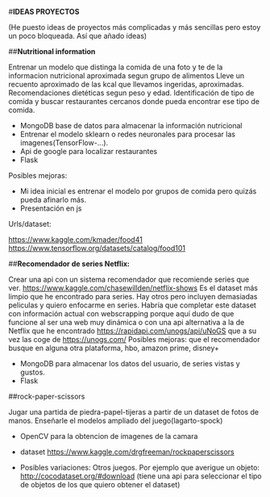 #**IDEAS PROYECTOS**

(He puesto ideas de proyectos más complicadas y más sencillas pero estoy un poco bloqueada. Así que añado ideas)

##**Nutritional information**

Entrenar un modelo que distinga la comida de una foto y te de la informacion nutricional aproximada segun grupo de alimentos
Lleve un recuento aproximado de las kcal que llevamos ingeridas, aproximadas.
Recomendaciones dietéticas segun peso y edad. 
Identificación de tipo de comida y buscar restaurantes cercanos donde pueda encontrar ese tipo de comida.


- MongoDB base de datos para almacenar la información nutricional
- Entrenar el modelo sklearn o redes neuronales para procesar las imagenes(TensorFlow-...). 
- Api de google para localizar restaurantes
- Flask

Posibles mejoras:
- Mi idea inicial es entrenar el modelo por grupos de comida pero quizás pueda afinarlo más.
- Presentación en js

Urls/dataset:

https://www.kaggle.com/kmader/food41 
https://www.tensorflow.org/datasets/catalog/food101

##**Recomendador de series Netflix:**

Crear una api con un sistema recomendador que recomiende series que ver.
https://www.kaggle.com/chasewillden/netflix-shows Es el dataset más limpio que he encontrado para series. Hay otros pero incluyen demasiadas peliculas y quiero enfocarme en series.
Habría que completar este dataset con información actual con webscrapping porque aquí dudo de que funcione al ser una web muy dinámica o con una api alternativa a la de Netflix que he encontrado https://rapidapi.com/unogs/api/uNoGS que a su vez las coge de https://unogs.com/
Posibles mejoras: que el recomendador busque en alguna otra plataforma, hbo, amazon prime, disney+
- MongoDB para almacenar los datos del usuario, de series vistas y gustos.
- Flask

##rock-paper-scissors

Jugar una partida de piedra-papel-tijeras a partir de un dataset de fotos de manos.
Enseñarle el modelos ampliado del juego(lagarto-spock)
* OpenCV para la obtencion de imagenes de la camara

* dataset
https://www.kaggle.com/drgfreeman/rockpaperscissors

* Posibles variaciones: Otros juegos. 
Por ejemplo que averigue un objeto:
http://cocodataset.org/#download (tiene una api para seleccionar el tipo de objetos de los que quiero obtener el dataset)



